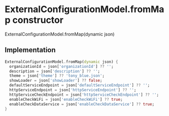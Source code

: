 


# ExternalConfigurationModel.fromMap constructor







ExternalConfigurationModel.fromMap(dynamic json)





## Implementation

```dart
ExternalConfigurationModel.fromMap(dynamic json) {
  organizationId = json['organizationId'] ?? '';
  description = json['description'] ?? '';
  theme = json['theme'] ?? 'tony_blue.json';
  showLoader = json['showLoader'] ?? false;
  defaultServiceEndpoint = json['defaultServiceEndpoint'] ?? '';
  httpServiceEndpoint = json['httpServiceEndpoint'] ?? '';
  httpServiceCheckEndpoint = json['httpServiceCheckEndpoint'] ?? '';
  enableCheckWiFi = json['enableCheckWiFi'] ?? true;
  enableCheckDataService = json['enableCheckDataService'] ?? true;
}
```







